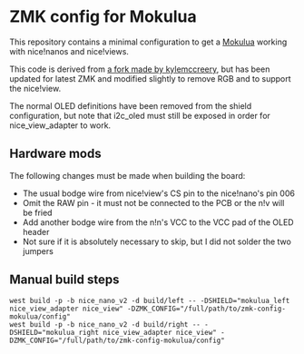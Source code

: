 # ZMK config for Mokulua

This repository contains a minimal configuration to get a [Mokulua][1] working with
nice!nanos and nice!views.

This code is derived from [a fork made by kylemccreery][2], but has been updated for
latest ZMK and modified slightly to remove RGB and to support the nice!view.

The normal OLED definitions have been removed from the shield configuration, but note that
i2c_oled must still be exposed in order for nice_view_adapter to work.

## Hardware mods

The following changes must be made when building the board:

- The usual bodge wire from nice!view's CS pin to the nice!nano's pin 006
- Omit the RAW pin - it must not be connected to the PCB or the n!v will be fried
- Add another bodge wire from the n!n's VCC to the VCC pad of the OLED header
- Not sure if it is absolutely necessary to skip, but I did not solder the two jumpers

## Manual build steps

```
west build -p -b nice_nano_v2 -d build/left -- -DSHIELD="mokulua_left nice_view_adapter nice_view" -DZMK_CONFIG="/full/path/to/zmk-config-mokulua/config"
west build -p -b nice_nano_v2 -d build/right -- -DSHIELD="mokulua_right nice_view_adapter nice_view" -DZMK_CONFIG="/full/path/to/zmk-config-mokulua/config"
```

[1]: https://mechwild.com/product/mokulua/
[2]: https://github.com/zmkfirmware/zmk/pull/1297
